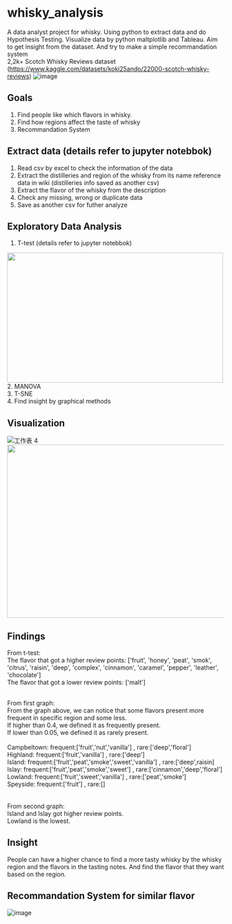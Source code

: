 # whisky_analysis
A data analyst project for whisky. Using python to extract data and do Hypothesis Testing. Visualize data by python maltplotlib and Tableau. Aim to get insight from the dataset. And try to make a simple recommandation system<br>
2,2k+ Scotch Whisky Reviews dataset (https://www.kaggle.com/datasets/koki25ando/22000-scotch-whisky-reviews)
![image](https://github.com/franciskoinno/whisky_analysis/assets/77004397/34a64004-3b45-4baa-9041-6985570ac6a2)

## Goals
1. Find people like which flavors in whisky.
2. Find how regions affect the taste of whisky
3. Recommandation System

## Extract data (details refer to jupyter notebbok)
1. Read csv by excel to check the information of the data
2. Extract the distilleries and region of the whisky from its name reference data in wiki (distilleries info saved as another csv)
3. Extract the flavor of the whisky from the description
4. Check any missing, wrong or duplicate data
5. Save as another csv for futher analyze

## Exploratory Data Analysis
1. T-test (details refer to jupyter notebbok)<br>
<img src="https://github.com/franciskoinno/whisky_analysis/assets/77004397/55225771-cccf-4b16-a9ec-b77aa40e1880" width="500" height="300">
<br>
2. MANOVA<br>
3. T-SNE<br>
4. Find insight by graphical methods

## Visualization
![工作表 4](https://github.com/franciskoinno/whisky_analysis/assets/77004397/8c78015b-2dc3-426e-98df-fca82b1fa56c)
<img src="https://github.com/franciskoinno/whisky_analysis/assets/77004397/d888a1ae-eaa7-42eb-98df-8030d234ac4c" width="600" height="400">

## Findings
From t-test:<br>
The flavor that got a higher review points: ['fruit', 'honey', 'peat', 'smok', 'citrus', 'raisin', 'deep', 'complex', 'cinnamon', 'caramel', 'pepper', 'leather', 'chocolate']<br>
The flavor that got a lower review points: ['malt']<br><br>

From first graph:<br>
From the graph above, we can notice that some flavors present more frequent in specific region and some less.<br>
If higher than 0.4, we defined it as frequently present. <br>
If lower than 0.05, we defined it as rarely present. <br><br>
Campbeltown: frequent:['fruit','nut','vanilla'] , rare:['deep','floral']<br>
Highland: frequent:['fruit','vanilla'] , rare:['deep']<br>
Island: frequent:['fruit','peat','smoke','sweet','vanilla'] , rare:['deep',raisin]<br>
Islay: frequent:['fruit','peat','smoke','sweet'] , rare:['cinnamon','deep','floral']<br>
Lowland: frequent:['fruit','sweet','vanilla'] , rare:['peat','smoke']<br>
Speyside: frequent:['fruit'] , rare:[]<br>
<br><br>
From second graph:<br>
Island and Islay got higher review points.<br>
Lowland is the lowest.<br>

## Insight
People can have a higher chance to find a more tasty whisky by the whisky region and the flavors in the tasting notes. And find the flavor that they want based on the region.

## Recommandation System for similar flavor
![image](https://github.com/franciskoinno/whisky_analysis/assets/77004397/94397880-8e1c-45ac-8cce-b75f8721eb82)
